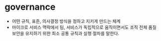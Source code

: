 # governance
- 어떤 규칙, 표준, 의사결정 방식을 정하고 지키게 만드는 체계
- 마이크로 서비스 맥락에서 팀, 서비스가 독립적으로 움직이면서도 조직 전체 품질 보안을 유지하기 위한 최소 공통 규칙과 실행 절차를 말한다.